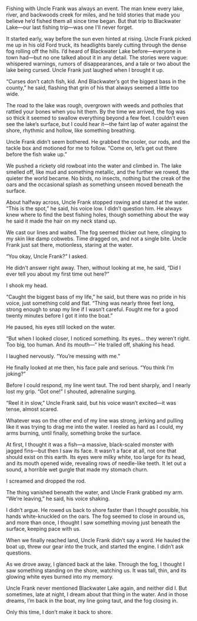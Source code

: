 Fishing with Uncle Frank was always an event. The man knew every lake, river, and backwoods creek for miles, and he told stories that made you believe he’d fished them all since time began. But that trip to Blackwater Lake—our last fishing trip—was one I'll never forget.

It started early, way before the sun even hinted at rising. Uncle Frank picked me up in his old Ford truck, its headlights barely cutting through the dense fog rolling off the hills. I’d heard of Blackwater Lake before—everyone in town had—but no one talked about it in any detail. The stories were vague: whispered warnings, rumors of disappearances, and a tale or two about the lake being cursed. Uncle Frank just laughed when I brought it up.

“Curses don’t catch fish, kid. And Blackwater’s got the biggest bass in the county,” he said, flashing that grin of his that always seemed a little too wide.

The road to the lake was rough, overgrown with weeds and potholes that rattled your bones when you hit them. By the time we arrived, the fog was so thick it seemed to swallow everything beyond a few feet. I couldn’t even see the lake’s surface, but I could hear it—the faint lap of water against the shore, rhythmic and hollow, like something breathing.

Uncle Frank didn’t seem bothered. He grabbed the cooler, our rods, and the tackle box and motioned for me to follow. “Come on, let’s get out there before the fish wake up.”

We pushed a rickety old rowboat into the water and climbed in. The lake smelled off, like mud and something metallic, and the further we rowed, the quieter the world became. No birds, no insects, nothing but the creak of the oars and the occasional splash as something unseen moved beneath the surface.

About halfway across, Uncle Frank stopped rowing and stared at the water. “This is the spot,” he said, his voice low. I didn’t question him. He always knew where to find the best fishing holes, though something about the way he said it made the hair on my neck stand up.

We cast our lines and waited. The fog seemed thicker out here, clinging to my skin like damp cobwebs. Time dragged on, and not a single bite. Uncle Frank just sat there, motionless, staring at the water.

“You okay, Uncle Frank?” I asked.

He didn’t answer right away. Then, without looking at me, he said, “Did I ever tell you about my first time out here?”

I shook my head.

“Caught the biggest bass of my life,” he said, but there was no pride in his voice, just something cold and flat. “Thing was nearly three feet long, strong enough to snap my line if I wasn’t careful. Fought me for a good twenty minutes before I got it into the boat.”

He paused, his eyes still locked on the water.

“But when I looked closer, I noticed something. Its eyes… they weren’t right. Too big, too human. And its mouth—” He trailed off, shaking his head.

I laughed nervously. “You’re messing with me.”

He finally looked at me then, his face pale and serious. “You think I’m joking?”

Before I could respond, my line went taut. The rod bent sharply, and I nearly lost my grip. “Got one!” I shouted, adrenaline surging.

“Reel it in slow,” Uncle Frank said, but his voice wasn’t excited—it was tense, almost scared.

Whatever was on the other end of my line was strong, jerking and pulling like it was trying to drag me into the water. I reeled as hard as I could, my arms burning, until finally, something broke the surface.

At first, I thought it was a fish—a massive, black-scaled monster with jagged fins—but then I saw its face. It wasn’t a face at all, not one that should exist on this earth. Its eyes were milky white, too large for its head, and its mouth opened wide, revealing rows of needle-like teeth. It let out a sound, a horrible wet gurgle that made my stomach churn.

I screamed and dropped the rod.

The thing vanished beneath the water, and Uncle Frank grabbed my arm. “We’re leaving,” he said, his voice shaking.

I didn’t argue. He rowed us back to shore faster than I thought possible, his hands white-knuckled on the oars. The fog seemed to close in around us, and more than once, I thought I saw something moving just beneath the surface, keeping pace with us.

When we finally reached land, Uncle Frank didn’t say a word. He hauled the boat up, threw our gear into the truck, and started the engine. I didn’t ask questions.

As we drove away, I glanced back at the lake. Through the fog, I thought I saw something standing on the shore, watching us. It was tall, thin, and its glowing white eyes burned into my memory.

Uncle Frank never mentioned Blackwater Lake again, and neither did I. But sometimes, late at night, I dream about that thing in the water. And in those dreams, I’m back in the boat, my line going taut, and the fog closing in.

Only this time, I don’t make it back to shore.

